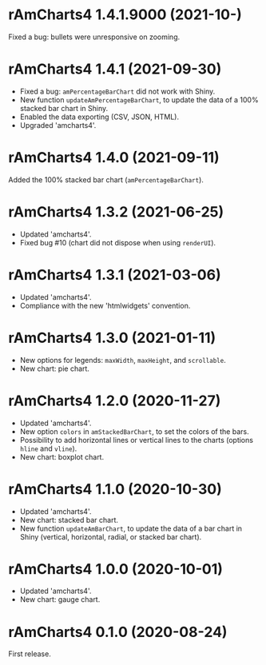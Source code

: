 # rAmCharts4 1.4.1.9000 (2021-10-)

Fixed a bug: bullets were unresponsive on zooming.


# rAmCharts4 1.4.1 (2021-09-30)

* Fixed a bug: `amPercentageBarChart` did not work with Shiny.
* New function `updateAmPercentageBarChart`, to update the data of a 100% 
stacked bar chart in Shiny.
* Enabled the data exporting (CSV, JSON, HTML).
* Upgraded 'amcharts4'.


# rAmCharts4 1.4.0 (2021-09-11)

Added the 100% stacked bar chart (`amPercentageBarChart`).


# rAmCharts4 1.3.2 (2021-06-25)

* Updated 'amcharts4'.
* Fixed bug #10 (chart did not dispose when using `renderUI`).


# rAmCharts4 1.3.1 (2021-03-06)

* Updated 'amcharts4'.
* Compliance with the new 'htmlwidgets' convention.


# rAmCharts4 1.3.0 (2021-01-11)

* New options for legends: `maxWidth`, `maxHeight`, and `scrollable`.
* New chart: pie chart.


# rAmCharts4 1.2.0 (2020-11-27)

* Updated 'amcharts4'.
* New option `colors` in `amStackedBarChart`, to set the colors of the bars.
* Possibility to add horizontal lines or vertical lines to the charts (options 
`hline` and `vline`).
* New chart: boxplot chart.


# rAmCharts4 1.1.0 (2020-10-30)

* Updated 'amcharts4'.
* New chart: stacked bar chart.
* New function `updateAmBarChart`, to update the data of a bar chart in Shiny 
(vertical, horizontal, radial, or stacked bar chart).


# rAmCharts4 1.0.0 (2020-10-01)

* Updated 'amcharts4'.
* New chart: gauge chart.


# rAmCharts4 0.1.0 (2020-08-24)

First release.
